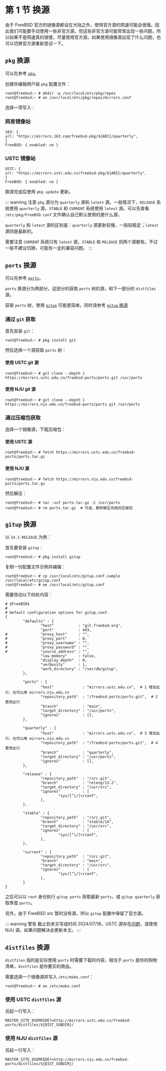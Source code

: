 # 第 1 节 换源

由于 FreeBSD 官方的镜像源都设在大陆之外，使用官方源的网速可能会很慢。因此我们可能要手动使用一些非官方源。但这些非官方源可能常常出现一些问题，所以如果不是网速真的很慢，尽量使用官方源。如果使用镜像源出现了什么问题，也可以切换官方源重新尝试一下。

## `pkg` 换源

可以先参考 [`pkg`](pkg.md)。

创建并编辑用户级 `pkg` 配置文件：

```shellsession
root@freebsd:~ # mkdir -p /usr/local/etc/pkg/repos
root@freebsd:~ # ee /usr/local/etc/pkg/repos/mirrors.conf
```

选择一项写入：

### 网易镜像站

```text
163: {
url: "https://mirrors.163.com/freebsd-pkg/${ABI}/quarterly",
}
FreeBSD: { enabled: no }
```

### USTC 镜像站

```text
USTC: {
url: "https://mirrors.ustc.edu.cn/freebsd-pkg/${ABI}/quarterly",
}
FreeBSD: { enabled: no }
```

换源完成后使用 `pkg update` 更新。

::: warning 注意
`pkg` 源分为 `quarterly` 源和 `latest` 源。一般情况下，`RELEASE` 系统使用 `quarterly` 源，`STABLE` 和 `CURRENT` 系统使用 `latest` 源。可以先查看 `/etc/pkg/FreeBSD.conf` 文件确认自己默认使用的是什么源。

`quarterly` 和 `latest` 源的区别是：`quarterly` 源更新较慢，一般较稳定；`latest` 源则是最新的。

需要注意 `CURRENT` 系统只有 `latest` 源，`STABLE` 和 `RELEASE` 则两个源都有。不过一般不建议切换，可能有一定的兼容问题。
:::

## `ports` 换源

可以先参考 [`ports`](ports.md)。

`ports` 换源分为两部分，这部分的获取 `ports` 树的源，和下一部分的 `distfiles` 源。

获取 `ports` 树，使用 [`gitup`](gitup.md) 可能更简单。同时请参考 [`gitup` 换源](#gitup-换源)

### 通过 `git` 获取

首先安装 `git`：

```shellsession
root@freebsd:~ # pkg install git
```

然后选择一个源获取 `ports` 树：

#### 使用 USTC git 源

```shellsession
root@freebsd:~ # git clone --depth 1 https://mirrors.ustc.edu.cn/freebsd-ports/ports.git /usr/ports
```

#### 使用 NJU git 源

```shellsession
root@freebsd:~ # git clone --depth 1 https://mirrors.nju.edu.cn/freebsd-ports/ports.git /usr/ports
```

### 通过压缩包获取

选择一个镜像源，下载压缩包：

#### 使用 USTC 源

```shellsession
root@freebsd:~ # fetch https://mirrors.ustc.edu.cn/freebsd-ports/ports.tar.gz
```

#### 使用 NJU 源

```shellsession
root@freebsd:~ # fetch https://mirrors.nju.edu.cn/freebsd-ports/ports.tar.gz
```

然后解压：

```shellsession
root@freebsd:~ # tar -xvf ports.tar.gz -C /usr/ports
root@freebsd:~ # rm ports.tar.gz  # 可选，删除解压完成的压缩包
```

## `gitup` 换源

以 `14.1-RELEASE` 为例：

首先要安装 `gitup`：

```shellsession
root@freebsd:~ # pkg install gitup
```

复制一份配置文件示例并编辑：

```shellsession
root@freebsd:~ # cp /usr/local/etc/gitup.conf.sample /usr/local/etc/gitup.conf
root@freebsd:~ # ee /usr/local/etc/gitup.conf
```

需要改动以下四处内容：

```text
# $FreeBSD$
#
# Default configuration options for gitup.conf.
{
        "defaults" : {
                "host"           : "git.freebsd.org",
                "port"           : 443,
#               "proxy_host"     : "",
#               "proxy_port"     : 0,
#               "proxy_username" : "",
#               "proxy_password" : "",
#               "source_address" : "",
                "low_memory"     : false,
                "display_depth"  : 0,
                "verbosity"      : 1,
                "work_directory" : "/var/db/gitup",
        },

        "ports" : {
                "host"             : "mirrors.ustc.edu.cn",  # 1 增加此行，也可以用 mirrors.nju.edu.cn
                "repository_path"  : "/freebsd-ports/ports.git",  # 2 更改此行
                "branch"           : "main",
                "target_directory" : "/usr/ports",
                "ignores"          : [],
        },

        "quarterly" : {
                "host"             : "mirrors.ustc.edu.cn",  # 3 增加此行，也可以用 mirrors.nju.edu.cn
                "repository_path"  : "/freebsd-ports/ports.git",  # 4 更改此行
                "branch"           : "quarterly",
                "target_directory" : "/usr/ports",
                "ignores"          : [],
        },

        "release" : {
                "repository_path"  : "/src.git",
                "branch"           : "releng/13.2",
                "target_directory" : "/usr/src",
                "ignores"          : [
                        "sys/[^\/]+/conf",
                ],
        },

        "stable" : {
                "repository_path"  : "/src.git",
                "branch"           : "stable/14",
                "target_directory" : "/usr/src",
                "ignores"          : [
                        "sys/[^\/]+/conf",
                ],
        },

        "current" : {
                "repository_path"  : "/src.git",
                "branch"           : "main",
                "target_directory" : "/usr/src",
                "ignores"          : [
                        "sys/[^\/]+/conf",
                ],
        }
}
```

之后可以以 `root` 身份执行 `gitup ports` 获取最新 `ports`，或 `gitup quarterly` 获取季度 `ports`。

另外，由于 FreeBSD src 暂时没有源，所以 `gitup` 配置中保留了官方源。

::: warning 警告
截止到本文写成时间 2024/07/18，USTC 源存在[问题](https://github.com/ustclug/discussions/issues/464)，请使用 NJU 源。如果问题解决会更新本文。
:::

## `distfiles` 换源

`distfiles` 指的是实际使用 `ports` 时需要下载的内容。相当于 `ports` 是你的购物清单，`distfiles` 是你要买的商品。

需要选择一个镜像源并写入 `/etc/make.conf`：

```shellsession
root@freebsd:~ # ee /etc/make.conf
```

### 使用 USTC `distfiles` 源

另起一行写入：

```text
MASTER_SITE_OVERRIDE?=http://mirrors.ustc.edu.cn/freebsd-ports/distfiles/${DIST_SUBDIR}/
```

### 使用 NJU `distfiles` 源

另起一行写入：

```text
MASTER_SITE_OVERRIDE?=http://mirrors.nju.edu.cn/freebsd-ports/distfiles/${DIST_SUBDIR}/
```
